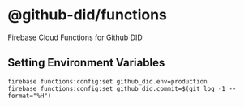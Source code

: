 # @github-did/functions

Firebase Cloud Functions for Github DID

## Setting Environment Variables

```
firebase functions:config:set github_did.env=production
firebase functions:config:set github_did.commit=$(git log -1 --format="%H")
```